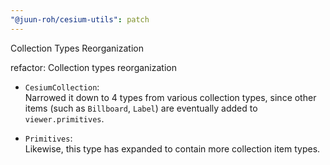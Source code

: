 ```yaml
---
"@juun-roh/cesium-utils": patch
---
```


Collection Types Reorganization

refactor: Collection types reorganization

* `CesiumCollection`:  
Narrowed it down to 4 types from various collection types, since other items (such as `Billboard`, `Label`) are eventually added to `viewer.primitives`.

* `Primitives`:  
Likewise, this type has expanded to contain more collection item types.
